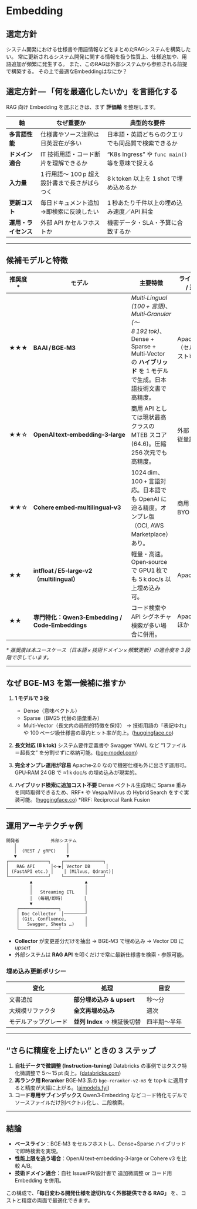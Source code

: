 # Embedding

## 選定方針

システム開発における仕様書や用語情報などをまとめたRAGシステムを構築したい。
常に更新されるシステム開発に関する情報を扱う性質上、仕様追加や、用語追加が頻繁に発生する。
また、このRAGは外部システムから参照される前提で構築する。
その上で最適なEmbeddingはなにか？

## 選定方針 — 「何を最適化したいか」を言語化する

RAG 向け Embedding を選ぶときは、まず **評価軸** を整理します。

| 軸            | なぜ重要か                       | 典型的な要件                                 |
| ------------ | --------------------------- | -------------------------------------- |
| **多言語性能**    | 仕様書やソース注釈は日英混在が多い           | 日本語・英語どちらのクエリでも同品質で検索できるか              |
| **ドメイン適合**   | IT 技術用語・コード断片を理解できるか        | “K8s Ingress” や `func main()` 等を意味で捉える |
| **入力量**      | 1 行用語〜 100 p 超え設計書まで長さがばらつく | 8 k token 以上を 1 shot で埋め込めるか           |
| **更新コスト**    | 毎日ドキュメント追加→即検索に反映したい        | 1 秒あたり千件以上の埋め込み速度／API 料金               |
| **運用・ライセンス** | 外部 API かセルフホストか             | 機密データ・SLA・予算に合致するか                     |

---

## 候補モデルと特徴

| 推奨度\* | モデル                                        | 主要特徴                                                                                                                        | ライセンス / 運用          | 参考                                                            |
| ----- | ------------------------------------------ | --------------------------------------------------------------------------------------------------------------------------- | ------------------- | ------------------------------------------------------------- |
| ★★★   | **BAAI / BGE‑M3**                          | *Multi‑Lingual (100 + 言語)*、*Multi‑Granular (～8 192 tok)*、Dense + Sparse + Multi‑Vector の **ハイブリッド** を 1 モデルで生成。日本語技術文書で高精度。 | Apache‑2.0（セルフホスト可） | ([huggingface.co][1], [bge-model.com][2], [deepinfra.com][3]) |
| ★★☆   | **OpenAI text‑embedding‑3‑large**          | 商用 API としては現状最高クラスの MTEB スコア (64.6)。圧縮 256 次元でも高精度。                                                                         | 外部 API・従量課金         | ([clarifai.com][4], [openai.com][5])                          |
| ★★☆   | **Cohere embed‑multilingual‑v3**           | 1024 dim、100 + 言語対応。日本語でも OpenAI に迫る精度。オンプレ版（OCI, AWS Marketplace）あり。                                                       | 商用 API／BYO モデル      | ([cohere.com][6], [docs.pinecone.io][7], [clarifai.com][8])   |
| ★★    | **intfloat / E5‑large‑v2（multilingual）**   | 軽量・高速。Open‑source で GPU1 枚でも 5 k doc/s 以上埋め込み可。                                                                             | Apache‑2.0          | ([beam.cloud][9], [elastic.co][10])                           |
| ★★    | **専門特化：Qwen3‑Embedding / Code‑Embeddings** | コード検索や API シグネチャ検索が多い場合に併用。                                                                                                 | Apache‑2.0 ほか       | ([github.com][11], [docs.mistral.ai][12])                     |

*\* 推奨度は本ユースケース（日本語 × 技術ドメイン × 頻繁更新）の適合度を 3 段階で示しています。*

---

## なぜ BGE‑M3 を第一候補に推すか

1. **1 モデルで 3 役**

   * Dense（意味ベクトル）
   * Sparse（BM25 代替の語彙重み）
   * Multi‑Vector（長文内の局所的特徴を保持）
     → 技術用語の「表記ゆれ」や 100 ページ級仕様書の章内ヒット率が向上。([huggingface.co][1])

2. **長文対応 (8 k tok)**
   システム要件定義書や Swagger YAML など “1 ファイル＝超長文” を分割せずに格納可能。([bge-model.com][2])

3. **完全オンプレ運用が容易**
   Apache‑2.0 なので機密仕様も外に出さず運用可。GPU‑RAM 24 GB で ≈1 k doc/s の埋め込みが現実的。

4. **ハイブリッド検索に追加コスト不要**
   Dense ベクトル生成時に Sparse 重みを同時取得できるため、RRF\* や Vespa/Milvus の Hybrid Search をすぐ実装可能。([huggingface.co][1])
   \*RRF: Reciprocal Rank Fusion

---

## 運用アーキテクチャ例

```mermaid
開発者            外部システム
   │                   │
   │  (REST / gRPC)    │
   ▼                   ▼
┌───────────────┐    ┌───────────────┐
│   RAG API      │<─▶│ Vector DB      │
│ (FastAPI etc.) │    │ (Milvus, Qdrant)│
└───────────────┘    └───────────────┘
         ▲                    ▲
         │                    │
         │   Streaming ETL    │
         │  (毎朝/即時)        │
         ▼                    │
    ┌───────────────┐         │
    │ Doc Collector  │────────┘
    │ (Git, Confluence,       │
    │   Swagger, Sheets …)    │
    └───────────────┘
```

* **Collector** が変更差分だけを抽出 → BGE‑M3 で埋め込み → Vector DB に *upsert*
* 外部システムは **RAG API** を叩くだけで常に最新仕様書を検索・参照可能。

### 埋め込み更新ポリシー

| 変化         | 処理                   | 目安     |
| ---------- | -------------------- | ------ |
| 文書追加       | **部分埋め込み & upsert**  | 秒〜分    |
| 大規模リファクタ   | **全文再埋め込み**          | 週次     |
| モデルアップグレード | **並列 Index** → 検証後切替 | 四半期〜半年 |

---

## “さらに精度を上げたい” ときの 3 ステップ

1. **自社データで微調整 (Instruction‑tuning)**
   Databricks の事例ではタスク特化微調整で 5 〜 15 pt 向上。([databricks.com][13])
2. **再ランク用 Reranker**
   BGE‑M3 系の `bge-reranker-v2-m3` を top‑k に適用すると精度が大幅に上がる。([aimodels.fyi][14])
3. **コード専用サブインデックス**
   Qwen3‑Embedding などコード特化モデルでソースファイルだけ別ベクトル化し、二段検索。

---

## 結論

* **ベースライン**：BGE‑M3 をセルフホストし、Dense+Sparse ハイブリッドで即時検索を実現。
* **性能上限を追う場合**：OpenAI text‑embedding‑3‑large or Cohere v3 を比較 A/B。
* **技術ドメイン適合**：自社 Issue/PR/設計書で 追加微調整 or コード用 Embedding を併用。

この構成で、**「毎日変わる開発仕様を途切れなく外部提供できる RAG」** を、コストと精度の両面で最適化できます。

[1]: https://huggingface.co/BAAI/bge-m3?utm_source=chatgpt.com "BAAI/bge-m3 - Hugging Face"
[2]: https://bge-model.com/bge/bge_m3.html?utm_source=chatgpt.com "BGE-M3 — BGE documentation - BGE Models"
[3]: https://deepinfra.com/BAAI/bge-m3-multi?utm_source=chatgpt.com "BAAI/bge-m3-multi - Demo - DeepInfra"
[4]: https://clarifai.com/openai/embed/models/text-embedding-3-large?utm_source=chatgpt.com "text-embedding-3-large model | Clarifai - The World's AI"
[5]: https://openai.com/index/new-embedding-models-and-api-updates/?utm_source=chatgpt.com "New embedding models and API updates - OpenAI"
[6]: https://cohere.com/blog/introducing-embed-v3?utm_source=chatgpt.com "Introducing Embed v3 - Cohere"
[7]: https://docs.pinecone.io/models/cohere-embed-multilingual-v3.0?utm_source=chatgpt.com "embed-multilingual-v3.0 | Cohere - Pinecone Docs"
[8]: https://clarifai.com/cohere/embed/models/cohere-embed-multilingual-v3_0?utm_source=chatgpt.com "cohere-embed-multilingual-v3_0 model | Clarifai - The World's AI"
[9]: https://www.beam.cloud/blog/best-embedding-models?utm_source=chatgpt.com "Choosing the Best Embedding Models for RAG and Document ..."
[10]: https://www.elastic.co/search-labs/blog/multilingual-vector-search-e5-embedding-model?utm_source=chatgpt.com "Multilingual vector search with the E5 embedding model - Elastic"
[11]: https://github.com/QwenLM/Qwen3-Embedding?utm_source=chatgpt.com "QwenLM/Qwen3-Embedding - GitHub"
[12]: https://docs.mistral.ai/capabilities/embeddings/code_embeddings/?utm_source=chatgpt.com "Code Embeddings - Mistral AI Documentation"
[13]: https://www.databricks.com/blog/improving-retrieval-and-rag-embedding-model-finetuning?utm_source=chatgpt.com "Improving Retrieval and RAG with Embedding Model Finetuning"
[14]: https://www.aimodels.fyi/creators/huggingFace/BAAI?utm_source=chatgpt.com "Baai - Find Top AI Models on Hugging Face - AIModels.fyi"
